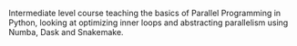 Intermediate level course teaching the basics of Parallel Programming in Python, looking at optimizing inner loops and abstracting parallelism using Numba, Dask and Snakemake.
